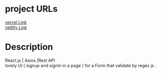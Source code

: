 # project URLs
[vercel Link](https://react-validation-form-eight.vercel.app/) <br>
[netlify Link](https://react-validation-form-dev.netlify.app/)

# Description
<p align="left">
  React.js | Axios |Rest API<br>
  lovely UI ( signup and signin in a page ) for a Form that validate by regex js .
</p>
